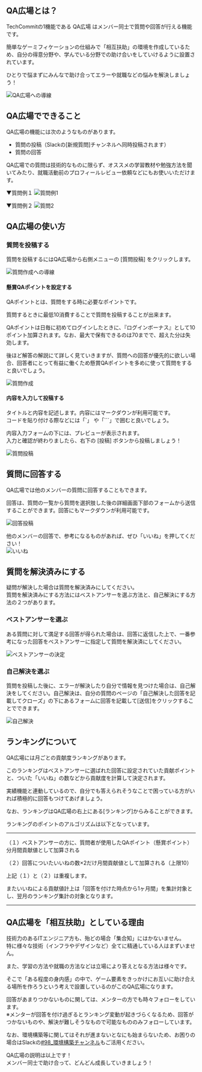 ## QA広場とは？
TechCommitの1機能である QA広場 はメンバー同士で質問や回答が行える機能です。

簡単なゲーミフィケーションの仕組みで「相互扶助」の環境を作成しているため、自分の得意分野や、学んでいる分野での助け合いをしていけるように設置されています。

ひとりで悩まずにみんなで助け合ってエラーや就職などの悩みを解決しましょう！

![QA広場への導線](images/qa-board/route-to-qa-board.png)

## QA広場でできること
QA広場の機能には次のようなものがあります。

- 質問の投稿（Slackの[新規質問]チャンネルへ同時投稿されます）
- 質問の回答

QA広場での質問は技術的なものに限らず、オススメの学習教材や勉強方法を聞いてみたり、就職活動前のプロフィールレビュー依頼などにもお使いいただけます。

▼質問例１
![質問例1](images/qa-board/qa-example-1.jpg)

▼質問例２
![質問2](images/qa-board/qa-example-2.jpg)

## QA広場の使い方
### 質問を投稿する
質問を投稿するにはQA広場から右側メニューの [質問投稿] をクリックします。

![質問作成への導線](images/qa-board/route-to-create-question.png)

#### 懸賞QAポイントを設定する
QAポイントとは、質問をする時に必要なポイントです。

質問するときに最低10消費することで質問を投稿することが出来ます。

QAポイントは日毎に初めてログインしたときに、『ログインボーナス』として10ポイント加算されます。なお、最大で保有できるのは70までで、超えた分は失効します。

後ほど解答の解説にて詳しく見ていきますが、質問への回答が優先的に欲しい場合、回答者にとって有益に働くため懸賞QAポイントを多めに使って質問をすると良いでしょう。

![質問作成](images/qa-board/create-question.jpg)

#### 内容を入力して投稿する
タイトルと内容を記述します。内容にはマークダウンが利用可能です。  
コードを貼り付ける際などには「`」 や「```」で囲むと良いでしょう。

内容入力フォームの下には、プレビューが表示されます。  
入力と確認が終わりましたら、右下の [投稿] ボタンから投稿しましょう！

![質問投稿](images/qa-board/check-preview.jpg)

## 質問に回答する
QA広場では他のメンバーの質問に回答することもできます。

回答は、質問の一覧から質問を選択肢した後の詳細画面下部のフォームから送信することができます。回答にもマークダウンが利用可能です。

![回答投稿](images/qa-board/create-answer.jpg)

他のメンバーの回答で、参考になるものがあれば、ぜひ「いいね」を押してください！  
![いいね](images/qa-board/good-action.jpg)

## 質問を解決済みにする
疑問が解決した場合は質問を解決済みにしてください。  
質問を解決済みにする方法にはベストアンサーを選ぶ方法と、自己解決にする方法の２つがあります。

### ベストアンサーを選ぶ
ある質問に対して満足する回答が得られた場合は、回答に返信した上で、一番参考になった回答をベストアンサーに指定して質問を解決済にしてください。

![ベストアンサーの決定](images/qa-board/decide-best-answer.jpg)

### 自己解決を選ぶ
質問を投稿した後に、エラーが解決したり自分で情報を見つけた場合は、自己解決をしてください。自己解決は、自分の質問のページの「自己解決した回答を記載してクローズ」の下にあるフォームに回答を記載して[送信]をクリックすることでできます。

![自己解決](images/qa-board/self-solving.jpg)

## ランキングについて
QA広場には月ごとの貢献度ランキングがあります。

このランキングはベストアンサーに選ばれた回答に設定されていた貢献ポイントと、ついた「いいね」の数などから貢献度を計算して決定されます。

実績機能と連動しているので、自分でも答えられそうなことで困っている方がいれば積極的に回答もつけてあげましょう。

なお、ランキングはQA広場の右上にある[ランキング]からみることができます。

ランキングのポイントのアルゴリズムは以下となっています。

---

（１）ベストアンサーの方に、質問者が使用したQAポイント（懸賞ポイント）分月間貢献値として加算される

（２）回答についたいいねの数×2だけ月間貢献値として加算される（上限10）

上記（１）と（２）は重複します。

またいいねによる貢献値計上は「回答を付けた時点から1ヶ月間」を集計対象とし、翌月のランキング集計の対象となります。

---

## QA広場を「相互扶助」としている理由
技術力のあるITエンジニア方も、殆どの場合「集合知」にはかないません。  
特に様々な技術（インフラやデザインなど）全てに精通している人はまずいません。

また、学習の方法や就職の方法などは立場により答えとなる方法は様々です。

そこで「ある程度の身内感」の中で、ゲーム要素をきっかけにお互いに助け合える場所を作ろうという考えで設置しているのがこのQA広場になります。

回答があまりつかないものに関しては、メンターの方でも時々フォローをしています。  
※メンターが回答を付け過ぎるとランキング変動が起きづらくなるため、回答がつかないものや、解決が難しそうなもので可能なもののみフォローしています。

なお、環境構築等に関してはそれが進まないとなにも始まらないため、お困りの場合はSlackの[#98_環境構築チャンネル](https://techcommit.slack.com/archives/CJC1AFPLM)もご活用ください。

QA広場の説明は以上です！  
メンバー同士で助け合って、どんどん成長していきましょう！
